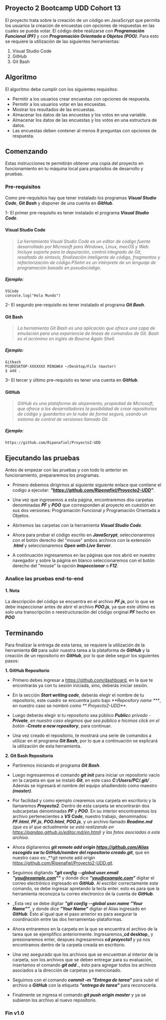## Proyecto 2 Bootcamp UDD Cohort 13

El proyecto trata sobre la creación de un código en JavaScrypt que permita los usuarios la creación de encuestas con opciones de respuestas en las cuales se pueda votar. El código debe realizarse con _**Programación Funcional (PF)**_ y con _**Programación Orientada a Objetos (POO).**_
Para esto se requiere la utilización de las siguientes herramientas:

1. Visual Studio Code
2. GitHub
3. Git Bash

## Algoritmo

 El algoritmo debe cumplir con los siguientes requisitos:
- Permitir a los usuarios crear encuestas con opciones de respuesta.
- Permitir a los usuarios votar en las encuestas.
- Mostrar los resultados de las encuestas.
- Almacenar los datos de las encuestas y los votos en una variable.
- Almacenar los datos de las encuestas y los votos en una estructura de datos.
- Las encuestas deben contener al menos 8 preguntas con opciones de respuesta.

## Comenzando 

Estas instrucciones te permitirán obtener una copia del proyecto en funcionamiento en tu máquina local para propósitos de desarrollo y pruebas.

### Pre-requisitos

Como pre-requisitos hay que tener instalado los programas _**Visual Studio Code**_, _**Git Bash**_ y disponer de una cuenta en _**GitHub**_.

1- El primer pre-requisito es tener instalado el programa _**Visual Studio Code**_.
#### Visual Studio Code　
>_La herramienta Visual Studio Code es un editor de código fuente desarrollado por Microsoft para Windows, Linux, macOS y Web. Incluye soporte para la depuración, control integrado de Git, resaltado de sintaxis, finalización inteligente de código, fragmentos y refactorización de código.PSeInt es un intérprete de un lenguaje de programación basado en pseudocódigo._

##### Ejemplo:
``` 
VSCode
console.log("Hola Mundo")

```

2- El segundo pre-requisito es tener instalado el programa _**Git Bash**_.

#### Git Bash　
>_La herramienta Git Bash es una aplicación que ofrece una capa de emulación para una experiencia de líneas de comandos de Git. Bash es el acrónimo en inglés de Bourne Again Shell._

##### Ejemplo:
```
Gitbash
PC@DESKTOP-XXXXXXX MINGW64 ~/Desktop/File (master)
$ add .

```

3- El tercer y último pre-requisito es tener una cuenta en _**GitHub**_.

#### GitHub　
>_GitHub es una plataforma de alojamiento, propiedad de Microsoft, que ofrece a los desarrolladores la posibilidad de crear repositorios de código y guardarlos en la nube de forma segura, usando un sistema de control de versiones llamado Git._

##### Ejemplo:
```Gitbash
https://github.com/Ripenafiel/Proyecto2-UDD

```
## Ejecutando las pruebas 

Antes de empezar con las pruebas y con todo lo anterior en funcionamiento, prepararemos los programas.
- Primero debemos dirigirnos al siguiente siguiente enlace que contiene el codigo a ejecutar: _**"https://github.com/Ripenafiel/Proyecto2-UDD"**_.

- Una vez que ingresemos a esta página, encontraremos dos carpetas denominadas _**PF**_  y  _**POO**_  que corresponden al proyecto en cuestión en sus dos versiones: Programación Funcional y Programación Orientada a Objetos.
- Abriremos las carpetas con la herramienta _**Visual Studio Code**_.
- Ahora para probar el código escrito en _**JavaScrypt**_, seleccionaremos con el botón derecho del "mouse" ambos archivos con la extensión ._**html**_ y seleccionaremos _**Open with Live Server**_.
- A continuación ingresaremos en las páginas que nos abrió en nuestro navegador y sobre la página en blanco seleccionaremos con el botón derecho del "mouse" la opción _**Inspeccionar**_ o _**F12**_.


### Analice las pruebas end-to-end 

#### 1. Nota

La descripción del código se encuentra en el archivo _**PF.js**_, por lo que se debe inspeccionar antes de abrir el archivo _**POO.js**_, ya que este último es solo una transcripción o reestructuración del código original _**PF**_ hecho en _**POO**_ 

## Terminando

Para finalizar la entrega de esta tarea, se requiere la utilización de la herramienta _**Git**_ para subir nuestra tarea a la plataforma de _**GitHub**_ y la creación de un repositorio en _**GitHub**_, por lo que debe seguir los siguientes pasos:

**1. GitHub Repositorio**

- Primero debes ingresar a https://github.com/dashboard, en la que te encontrarás ya con tu sesión iniciada, sino, deberás iniciar sesión.

- En la sección _**Start writing code**_, deberás elegir el nombre de tu repositorio, este cuadro se encuentra justo bajo _**Repository name ***_, en nuestro caso se nombró como _** Proyecto2-UDD**_.

- Luego deberás elegir si tu repositorio sea público _**Public**_o privado -**Private**_, en nuestro caso elegimos que sea público e hicimos click en el botón -**Create a new repository**_, para continuar.

- Una vez creado el repositorio, te mostrará una serie de comandos a utilizar en el programa _**Git Bash**_, por lo que a continuación se explicará la utilización de esta herramienta.

**2. Git Bash Repositorio**

- Partiremos iniciando el programa _**Git Bash**_.

- Luego ingresaremos el comando _**git init**_ para iniciar un repositorio vacío en la carpeta en que se instaló _**Git**_, en este caso _**C:/Users/PC/.git/**_ . Además se ingresará el nombre del equipo añadiendolo como maestro _**(master)**_.

- Por facilidad y como ejemplo crearemos una carpeta en escritorio y la llamaremos _**Proyecto2**_. Dentro de esta carpeta se encontrarán dos subcarpetas denominadas _**PF**_ y _**POO**_. En su interior encontraremos los archivo pertenecientes a _**VS Code**_, nuestro trabajo, denominados: _**PF.html**_,  _**PF.js**_, _**POO.html**_,  _**POO.js**_, y un archivo llamado _**Readme.md** (que es el que actualmente se está realizando en https://pandao.github.io/editor.md/en.html) y las fotos asociadas a este archivo_.

- Ahora digitaremos _**git remote add origin https://github.com/Alias escogido sw tu GitHub/nombre del repositorio creado.git**_, que en nuestro caso es:_**git remote add origin https://github.com/Ripenafiel/Proyecto2-UDD.git.

- Seguimos digitando _**"git config --global user.email "you@example.com""**_ y donde dice _**"you@example.com"**_ digitar el correo electrónico ingresado en _**GitHub**_. Al escribir correctamente este comando, se debe ingresar apretando la tecla enter. esto es para que la herramienta reconozca tu correo electronico de la cuenta de _**GitHub**_.

- _Esta vez se debe digitar _**"git config --global user.name "Your Name""**_,  y donde dice _**"Your Name"**_ digitar el Alias ingresado en _**GitHub**_. Ésto al igual que el paso anterior es para asegurar la coordinación entre las dos herramientas-plataformas.

- Ahora entraremos en la carpeta en la que se encuentra el archivo de la tarea que se ejemplifico anteriormente. Ingresaremos_**cd desktop**_ y presionaremos enter, despues ingresaremos _**cd proyecto1**_ y ya nos encontramos dentro de la carpeta creada en escritorio.

- Una vez asegurado que los archivos que se encuentran al interior de la carpeta, son los archivos que se deben entregar para su evaluación, insertamos el comando _**git add .**_, ésto para agregar todos los archivos asociados a la dirección de carpetas ya mencionado.

- Seguimos con el comando _**commit -m "Entrega de tarea"**_ para subir el archivo a _**GitHub**_ con la etiqueta _**"entrega de tarea"**_ para reconocerla.

- Finalmente se ingresa el comando _**git push origin master**_ y ya se subieron los archivo al nuevo repositorio.







### Fin v1.0
